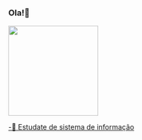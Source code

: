 ### Ola!👋

<div>
  <a href="https://github.com/esdrasbsbmorais">
  <img height="180em" src="https://github-readme-stats.vercel.app/api?username=esdrasbsbmorais&show_icons=false&theme=tokyonight&include_all_commits=true&count_private=true"/>
</div>

-🌱 Estudate de sistema de informação
